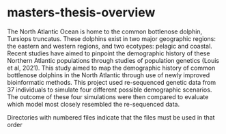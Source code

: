# masters-thesis-overview

The North Atlantic Ocean is home to the common bottlenose dolphin, Tursiops truncatus. These dolphins exist in two major geographic regions: the eastern and western regions, and two ecotypes: pelagic and coastal. Recent studies have aimed to pinpoint the demographic history of these Northern Atlantic populations through studies of population genetics (Louis et al, 2021). This study aimed to map the demographic history of common bottlenose dolphins in the North Atlantic through use of newly improved bioinformatic methods. This project used re-sequenced genetic data from 37 individuals to simulate four different possible demographic scenarios. The outcome of these four simulations were then compared to evaluate which model most closely resembled the re-sequenced data. 

Directories with numbered files indicate that the files must be used in that order
